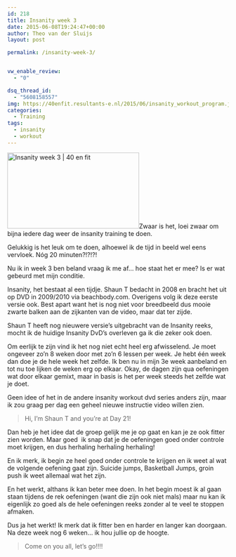 ```yaml
---
id: 218
title: Insanity week 3
date: 2015-06-08T19:24:47+00:00
author: Theo van der Sluijs
layout: post

permalink: /insanity-week-3/


vw_enable_review:
  - "0"

dsq_thread_id:
  - "5608158557"
img: https://40enfit.resultants-e.nl/2015/06/insanity_workout_program.jpg
categories:
  - Training
tags:
  - insanity
  - workout
---
```

[<img class=" size-medium wp-image-219 alignleft" src="https://40enfit.resultants-e.nl/2015/06/insanity_workout_program-300x173.jpg" alt="Insanity week 3 | 40 en fit" width="300" height="173" srcset="https://40enfit.resultants-e.nl/2015/06/insanity_workout_program-300x173.jpg 300w, https://40enfit.resultants-e.nl/2015/06/insanity_workout_program-1024x591.jpg 1024w, https://40enfit.resultants-e.nl/2015/06/insanity_workout_program.jpg 1269w" sizes="(max-width: 300px) 100vw, 300px" />](https://40enfit.resultants-e.nl/2015/06/insanity_workout_program.jpg)Zwaar is het, loei zwaar om bijna iedere dag weer de insanity training te doen.

Gelukkig is het leuk om te doen, alhoewel ik de tijd in beeld wel eens vervloek. Nóg 20 minuten?!?!?!

Nu ik in week 3 ben beland vraag ik me af&#8230; hoe staat het er mee? Is er wat gebeurd met mijn conditie.<!--more-->

Insanity, het bestaat al een tijdje. Shaun T bedacht in 2008 en bracht het uit op DVD in 2009/2010 via beachbody.com. Overigens volg ik deze eerste versie ook. Best apart want het is nog niet voor breedbeeld dus mooie zwarte balken aan de zijkanten van de video, maar dat ter zijde.

Shaun T heeft nog nieuwere versie&#8217;s uitgebracht van de Insanity reeks, mocht ik de huidige Insanity DvD&#8217;s overleven ga ik die zeker ook doen.

Om eerlijk te zijn vind ik het nog niet echt heel erg afwisselend. Je moet ongeveer zo&#8217;n 8 weken door met zo&#8217;n 6 lessen per week. Je hebt één week dan doe je de hele week het zelfde. Ik ben nu in mijn 3e week aanbeland en tot nu toe lijken de weken erg op elkaar. Okay, de dagen zijn qua oefeningen wat door elkaar gemixt, maar in basis is het per week steeds het zelfde wat je doet.

Geen idee of het in de andere insanity workout dvd series anders zijn, maar ik zou graag per dag een geheel nieuwe instructie video willen zien.

> Hi, I&#8217;m Shaun T and you&#8217;re at Day 21!

Dan heb je het idee dat de groep gelijk me je op gaat en kan je ze ook fitter zien worden. Maar goed  ik snap dat je de oefeningen goed onder controle moet krijgen, en dus herhaling herhaling herhaling!

En ik merk, ik begin ze heel goed onder controle te krijgen en ik weet al wat de volgende oefening gaat zijn. Suicide jumps, Basketball Jumps, groin push ik weet allemaal wat het zijn.

En het werkt, althans ik kan beter mee doen. In het begin moest ik al gaan staan tijdens de rek oefeningen (want die zijn ook niet mals) maar nu kan ik eigenlijk zo goed als de hele oefeningen reeks zonder al te veel te stoppen afmaken.

Dus ja het werkt! Ik merk dat ik fitter ben en harder en langer kan doorgaan. Na deze week nog 6 weken&#8230; ik hou jullie op de hoogte.

> Come on you all, let&#8217;s go!!!!